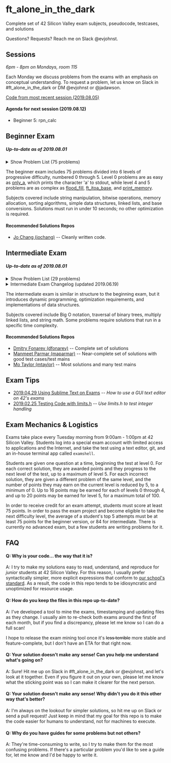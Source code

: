 # ft_alone_in_the_dark
Complete set of 42 Silicon Valley exam subjects, pseudocode, testcases, and solutions

Questions? Requests? Reach me on Slack @evjohnst.

## Sessions
*6pm - 8pm on Mondays, room 115*

Each Monday we discuss problems from the exams with an emphasis on conceptual understanding. To request a problem, let us know on Slack in #ft_alone_in_the_dark or DM @evjohnst or @jadawson.

[Code from most recent session (2019.08.05)](Session_Code/2019.08.05)

#### Agenda for next session (2019.08.12)

* Beginner 5: rpn_calc

## Beginner Exam

##### _Up-to-date as of 2019.08.01_

<details>
	<summary>Show Problem List (75 problems)</summary>

| Problem | Subject | Code | Trace | Guide | Solution Status |
| --- | :-: | :-: | :-: | :-: | :-: |
| [0-aff_a](Beginner_Exam/level_0/0-aff_a) | [:scroll:](Beginner_Exam/level_0/0-aff_a/aff_a.subject.en.txt) | [:pencil:](Beginner_Exam/level_0/0-aff_a/aff_a.c) | [:mag_right:](Beginner_Exam/level_0/0-aff_a/aff_a.trace) | :no_entry_sign: | :white_check_mark: Passing as of 2019.08.03 |
| [0-aff_first_param](Beginner_Exam/level_0/0-aff_first_param) | [:scroll:](Beginner_Exam/level_0/0-aff_first_param/aff_first_param.subject.en.txt) | [:pencil:](Beginner_Exam/level_0/0-aff_first_param/aff_first_param.c) | [:mag_right:](Beginner_Exam/level_0/0-aff_first_param/aff_first_param.trace) | :no_entry_sign: | :white_check_mark: Passing as of 2019.08.04 |
| [0-aff_last_param](Beginner_Exam/level_0/0-aff_last_param) | [:scroll:](Beginner_Exam/level_0/0-aff_last_param/aff_last_param.subject.en.txt) | [:pencil:](Beginner_Exam/level_0/0-aff_last_param/aff_last_param.c) | [:mag_right:](Beginner_Exam/level_0/0-aff_last_param/aff_last_param.trace) | :no_entry_sign: | :white_check_mark: Passing as of 2019.08.04 |
| [0-aff_z](Beginner_Exam/level_0/0-aff_z) | [:scroll:](Beginner_Exam/level_0/0-aff_z/aff_z.subject.en.txt) | [:pencil:](Beginner_Exam/level_0/0-aff_z/aff_z.c) | [:mag_right:](Beginner_Exam/level_0/0-aff_z/aff_z.trace) | :no_entry_sign: | :white_check_mark: Passing as of 2019.08.04 |
| [0-ft_countdown](Beginner_Exam/level_0/0-ft_countdown) | [:scroll:](Beginner_Exam/level_0/0-ft_countdown/ft_countdown.subject.en.txt) | [:pencil:](Beginner_Exam/level_0/0-ft_countdown/ft_countdown.c) | [:mag_right:](Beginner_Exam/level_0/0-ft_countdown/ft_countdown.trace) | :no_entry_sign: | :white_check_mark: Passing as of 2019.08.03 |
| [0-ft_print_numbers](Beginner_Exam/level_0/0-ft_print_numbers) | [:scroll:](Beginner_Exam/level_0/0-ft_print_numbers/ft_print_numbers.subject.en.txt) | [:pencil:](Beginner_Exam/level_0/0-ft_print_numbers/ft_print_numbers.c) | [:mag_right:](Beginner_Exam/level_0/0-ft_print_numbers/ft_print_numbers.trace) | :no_entry_sign: | :white_check_mark: Passing as of 2019.08.04 |
| [0-hello](Beginner_Exam/level_0/0-hello) | [:scroll:](Beginner_Exam/level_0/0-hello/hello.subject.en.txt) | [:pencil:](Beginner_Exam/level_0/0-hello/hello.c) | [:mag_right:](Beginner_Exam/level_0/0-hello/hello.trace) | :no_entry_sign: | :white_check_mark: Passing as of 2019.08.04 |
| [0-maff_alpha](Beginner_Exam/level_0/0-maff_alpha) | [:scroll:](Beginner_Exam/level_0/0-maff_alpha/maff_alpha.subject.en.txt) | [:pencil:](Beginner_Exam/level_0/0-maff_alpha/maff_alpha.c) | [:mag_right:](Beginner_Exam/level_0/0-maff_alpha/maff_alpha.trace) | :no_entry_sign: | :white_check_mark: Passing as of 2019.08.03 |
| [0-maff_revalpha](Beginner_Exam/level_0/0-maff_revalpha) | [:scroll:](Beginner_Exam/level_0/0-maff_revalpha/maff_revalpha.subject.en.txt) | [:pencil:](Beginner_Exam/level_0/0-maff_revalpha/maff_revalpha.c) | [:mag_right:](Beginner_Exam/level_0/0-maff_revalpha/maff_revalpha.trace) | :no_entry_sign: | :white_check_mark: Passing as of 2019.08.03 |
| [0-only_a](Beginner_Exam/level_0/0-only_a) | [:scroll:](Beginner_Exam/level_0/0-only_a/only_a.subject.en.txt) | [:pencil:](Beginner_Exam/level_0/0-only_a/only_a.c) | [:mag_right:](Beginner_Exam/level_0/0-only_a/only_a.trace) | :no_entry_sign: | :white_check_mark: Passing as of 2019.08.04 |
| [0-only_z](Beginner_Exam/level_0/0-only_z) | [:scroll:](Beginner_Exam/level_0/0-only_z/only_z.subject.en.txt) | [:pencil:](Beginner_Exam/level_0/0-only_z/only_z.c) | [:mag_right:](Beginner_Exam/level_0/0-only_z/only_z.trace) | :no_entry_sign: | :white_check_mark: Passing as of 2019.08.04 |
| [1-first_word](Beginner_Exam/level_1/1-first_word) | [:scroll:](Beginner_Exam/level_1/1-first_word/first_word.subject.en.txt) | [:pencil:](Beginner_Exam/level_1/1-first_word/first_word.c) | [:mag_right:](Beginner_Exam/level_1/1-first_word/first_word.trace) | :no_entry_sign: | :white_check_mark: Passing as of 2019.08.04 |
| [1-fizzbuzz](Beginner_Exam/level_1/1-fizzbuzz) | [:scroll:](Beginner_Exam/level_1/1-fizzbuzz/fizzbuzz.subject.en.txt) | [:pencil:](Beginner_Exam/level_1/1-fizzbuzz/fizzbuzz.c) | [:mag_right:](Beginner_Exam/level_1/1-fizzbuzz/fizzbuzz.trace) | :no_entry_sign: | :white_check_mark: Passing as of 2019.08.04 |
| [1-ft_putstr](Beginner_Exam/level_1/1-ft_putstr) | [:scroll:](Beginner_Exam/level_1/1-ft_putstr/ft_putstr.subject.en.txt) | [:pencil:](Beginner_Exam/level_1/1-ft_putstr/ft_putstr.c) | [:mag_right:](Beginner_Exam/level_1/1-ft_putstr/ft_putstr.trace) | :no_entry_sign: | :white_check_mark: Passing as of 2019.08.04 |
| [1-ft_strcpy](Beginner_Exam/level_1/1-ft_strcpy) | [:scroll:](Beginner_Exam/level_1/1-ft_strcpy/ft_strcpy.subject.en.txt) | [:pencil:](Beginner_Exam/level_1/1-ft_strcpy/ft_strcpy.c) | [:mag_right:](Beginner_Exam/level_1/1-ft_strcpy/ft_strcpy.trace) | :no_entry_sign: | :white_check_mark: Passing as of 2019.08.04 |
| [1-ft_strlen](Beginner_Exam/level_1/1-ft_strlen) | [:scroll:](Beginner_Exam/level_1/1-ft_strlen/ft_strlen.subject.en.txt) | [:pencil:](Beginner_Exam/level_1/1-ft_strlen/ft_strlen.c) | [:mag_right:](Beginner_Exam/level_1/1-ft_strlen/ft_strlen.trace) | :no_entry_sign: | :white_check_mark: Passing as of 2019.08.03 |
| [1-ft_swap](Beginner_Exam/level_1/1-ft_swap) | [:scroll:](Beginner_Exam/level_1/1-ft_swap/ft_swap.subject.en.txt) | [:pencil:](Beginner_Exam/level_1/1-ft_swap/ft_swap.c) | [:mag_right:](Beginner_Exam/level_1/1-ft_swap/ft_swap.trace) | :no_entry_sign: | :white_check_mark: Passing as of 2019.08.04 |
| [1-repeat_alpha](Beginner_Exam/level_1/1-repeat_alpha) | [:scroll:](Beginner_Exam/level_1/1-repeat_alpha/repeat_alpha.subject.en.txt) | [:pencil:](Beginner_Exam/level_1/1-repeat_alpha/repeat_alpha.c) | [:mag_right:](Beginner_Exam/level_1/1-repeat_alpha/repeat_alpha.trace) | :no_entry_sign: | :white_check_mark: Passing as of 2019.08.03 |
| [1-rev_print](Beginner_Exam/level_1/1-rev_print) | [:scroll:](Beginner_Exam/level_1/1-rev_print/rev_print.subject.en.txt) | [:pencil:](Beginner_Exam/level_1/1-rev_print/rev_print.c) | [:mag_right:](Beginner_Exam/level_1/1-rev_print/rev_print.trace) | :no_entry_sign: | :white_check_mark: Passing as of 2019.08.04 |
| [1-rot_13](Beginner_Exam/level_1/1-rot_13) | [:scroll:](Beginner_Exam/level_1/1-rot_13/rot_13.subject.en.txt) | [:pencil:](Beginner_Exam/level_1/1-rot_13/rot_13.c) | [:mag_right:](Beginner_Exam/level_1/1-rot_13/rot_13.trace) | :no_entry_sign: | :white_check_mark: Passing as of 2019.08.03 |
| [1-rotone](Beginner_Exam/level_1/1-rotone) | [:scroll:](Beginner_Exam/level_1/1-rotone/rotone.subject.en.txt) | [:pencil:](Beginner_Exam/level_1/1-rotone/rotone.c) | [:mag_right:](Beginner_Exam/level_1/1-rotone/rotone.trace) | :no_entry_sign: | :white_check_mark: Passing as of 2019.08.03 |
| [1-search_and_replace](Beginner_Exam/level_1/1-search_and_replace) | [:scroll:](Beginner_Exam/level_1/1-search_and_replace/search_and_replace.subject.en.txt) | [:pencil:](Beginner_Exam/level_1/1-search_and_replace/search_and_replace.c) | [:mag_right:](Beginner_Exam/level_1/1-search_and_replace/search_and_replace.trace) | :no_entry_sign: | :white_check_mark: Passing as of 2019.08.04 |
| [1-ulstr](Beginner_Exam/level_1/1-ulstr) | [:scroll:](Beginner_Exam/level_1/1-ulstr/ulstr.subject.en.txt) | [:pencil:](Beginner_Exam/level_1/1-ulstr/ulstr.c) | [:mag_right:](Beginner_Exam/level_1/1-ulstr/ulstr.trace) | :no_entry_sign: | :white_check_mark: Passing as of 2019.08.04 |
| [2-alpha_mirror](Beginner_Exam/level_2/2-alpha_mirror) | [:scroll:](Beginner_Exam/level_2/2-alpha_mirror/alpha_mirror.subject.en.txt) | [:pencil:](Beginner_Exam/level_2/2-alpha_mirror/alpha_mirror.c) | [:mag_right:](Beginner_Exam/level_2/2-alpha_mirror/alpha_mirror.trace) | :no_entry_sign: | :white_check_mark: Passing as of 2019.08.03 |
| [2-camel_to_snake](Beginner_Exam/level_2/2-camel_to_snake) | [:scroll:](Beginner_Exam/level_2/2-camel_to_snake/camel_to_snake.subject.en.txt) | [:pencil:](Beginner_Exam/level_2/2-camel_to_snake/camel_to_snake.c) | [:mag_right:](Beginner_Exam/level_2/2-camel_to_snake/camel_to_snake.trace) | :no_entry_sign: | :white_check_mark: Passing as of 2019.08.03 |
| [2-do_op](Beginner_Exam/level_2/2-do_op) | [:scroll:](Beginner_Exam/level_2/2-do_op/do_op.subject.en.txt) | [:pencil:](Beginner_Exam/level_2/2-do_op/do_op.c) | [:mag_right:](Beginner_Exam/level_2/2-do_op/do_op.trace) | [:green_book:](Beginner_Exam/level_2/2-do_op/README.md) | :white_check_mark: Passing as of 2019.08.04 |
| [2-ft_atoi](Beginner_Exam/level_2/2-ft_atoi) | [:scroll:](Beginner_Exam/level_2/2-ft_atoi/ft_atoi.subject.en.txt) | [:pencil:](Beginner_Exam/level_2/2-ft_atoi/ft_atoi.c) | [:mag_right:](Beginner_Exam/level_2/2-ft_atoi/ft_atoi.trace) | :no_entry_sign: | :white_check_mark: Passing as of 2019.08.04 |
| [2-ft_strcmp](Beginner_Exam/level_2/2-ft_strcmp) | [:scroll:](Beginner_Exam/level_2/2-ft_strcmp/ft_strcmp.subject.en.txt) | [:pencil:](Beginner_Exam/level_2/2-ft_strcmp/ft_strcmp.c) | [:mag_right:](Beginner_Exam/level_2/2-ft_strcmp/ft_strcmp.trace) | :no_entry_sign: | :white_check_mark: Passing as of 2019.08.04 |
| [2-ft_strcspn](Beginner_Exam/level_2/2-ft_strcspn) | [:scroll:](Beginner_Exam/level_2/2-ft_strcspn/ft_strcspn.subject.en.txt) | [:pencil:](Beginner_Exam/level_2/2-ft_strcspn/ft_strcspn.c) | [:mag_right:](Beginner_Exam/level_2/2-ft_strcspn/ft_strcspn.trace) | :no_entry_sign: | :white_check_mark: Passing as of 2019.08.03 |
| [2-ft_strdup](Beginner_Exam/level_2/2-ft_strdup) | [:scroll:](Beginner_Exam/level_2/2-ft_strdup/ft_strdup.subject.en.txt) | [:pencil:](Beginner_Exam/level_2/2-ft_strdup/ft_strdup.c) | [:mag_right:](Beginner_Exam/level_2/2-ft_strdup/ft_strdup.trace) | :no_entry_sign: | :white_check_mark: Passing as of 2019.08.04 |
| [2-ft_strpbrk](Beginner_Exam/level_2/2-ft_strpbrk) | [:scroll:](Beginner_Exam/level_2/2-ft_strpbrk/ft_strpbrk.subject.en.txt) | [:pencil:](Beginner_Exam/level_2/2-ft_strpbrk/ft_strpbrk.c) | [:mag_right:](Beginner_Exam/level_2/2-ft_strpbrk/ft_strpbrk.trace) | :no_entry_sign: | :white_check_mark: Passing as of 2019.08.03 |
| [2-ft_strrev](Beginner_Exam/level_2/2-ft_strrev) | [:scroll:](Beginner_Exam/level_2/2-ft_strrev/ft_strrev.subject.en.txt) | [:pencil:](Beginner_Exam/level_2/2-ft_strrev/ft_strrev.c) | [:mag_right:](Beginner_Exam/level_2/2-ft_strrev/ft_strrev.trace) | :no_entry_sign: | :white_check_mark: Passing as of 2019.08.02 |
| [2-ft_strspn](Beginner_Exam/level_2/2-ft_strspn) | [:scroll:](Beginner_Exam/level_2/2-ft_strspn/ft_strspn.subject.en.txt) | [:pencil:](Beginner_Exam/level_2/2-ft_strspn/ft_strspn.c) | [:mag_right:](Beginner_Exam/level_2/2-ft_strspn/ft_strspn.trace) | :no_entry_sign: | :white_check_mark: Passing as of 2019.08.01 |
| [2-inter](Beginner_Exam/level_2/2-inter) | [:scroll:](Beginner_Exam/level_2/2-inter/inter.subject.en.txt) | [:pencil:](Beginner_Exam/level_2/2-inter/inter.c) | [:mag_right:](Beginner_Exam/level_2/2-inter/inter.trace) | :no_entry_sign: | :white_check_mark: Passing as of 2019.08.03 |
| [2-is_power_of_2](Beginner_Exam/level_2/2-is_power_of_2) | [:scroll:](Beginner_Exam/level_2/2-is_power_of_2/is_power_of_2.subject.en.txt) | [:pencil:](Beginner_Exam/level_2/2-is_power_of_2/is_power_of_2.c) | [:mag_right:](Beginner_Exam/level_2/2-is_power_of_2/is_power_of_2.trace) | :no_entry_sign: | :white_check_mark: Passing as of 2019.08.03 |
| [2-last_word](Beginner_Exam/level_2/2-last_word) | [:scroll:](Beginner_Exam/level_2/2-last_word/last_word.subject.en.txt) | [:pencil:](Beginner_Exam/level_2/2-last_word/last_word.c) | [:mag_right:](Beginner_Exam/level_2/2-last_word/last_word.trace) | :no_entry_sign: | :white_check_mark: Passing as of 2019.08.03 |
| [2-max](Beginner_Exam/level_2/2-max) | [:scroll:](Beginner_Exam/level_2/2-max/max.subject.en.txt) | [:pencil:](Beginner_Exam/level_2/2-max/max.c) | [:mag_right:](Beginner_Exam/level_2/2-max/max.trace) | :no_entry_sign: | :white_check_mark: Passing as of 2019.08.03 |
| [2-print_bits](Beginner_Exam/level_2/2-print_bits) | [:scroll:](Beginner_Exam/level_2/2-print_bits/print_bits.subject.en.txt) | [:pencil:](Beginner_Exam/level_2/2-print_bits/print_bits.c) | [:mag_right:](Beginner_Exam/level_2/2-print_bits/print_bits.trace) | :no_entry_sign: | :white_check_mark: Passing as of 2019.08.03 |
| [2-reverse_bits](Beginner_Exam/level_2/2-reverse_bits) | [:scroll:](Beginner_Exam/level_2/2-reverse_bits/reverse_bits.subject.en.txt) | [:pencil:](Beginner_Exam/level_2/2-reverse_bits/reverse_bits.c) | [:mag_right:](Beginner_Exam/level_2/2-reverse_bits/reverse_bits.trace) | :no_entry_sign: | :white_check_mark: Passing as of 2019.08.03 |
| [2-snake_to_camel](Beginner_Exam/level_2/2-snake_to_camel) | [:scroll:](Beginner_Exam/level_2/2-snake_to_camel/snake_to_camel.subject.en.txt) | [:pencil:](Beginner_Exam/level_2/2-snake_to_camel/snake_to_camel.c) | [:mag_right:](Beginner_Exam/level_2/2-snake_to_camel/snake_to_camel.trace) | :no_entry_sign: | :white_check_mark: Passing as of 2019.08.04 |
| [2-swap_bits](Beginner_Exam/level_2/2-swap_bits) | [:scroll:](Beginner_Exam/level_2/2-swap_bits/swap_bits.subject.en.txt) | [:pencil:](Beginner_Exam/level_2/2-swap_bits/swap_bits.c) | [:mag_right:](Beginner_Exam/level_2/2-swap_bits/swap_bits.trace) | :no_entry_sign: | :white_check_mark: Passing as of 2019.08.04 |
| [2-union](Beginner_Exam/level_2/2-union) | [:scroll:](Beginner_Exam/level_2/2-union/union.subject.en.txt) | [:pencil:](Beginner_Exam/level_2/2-union/union.c) | [:mag_right:](Beginner_Exam/level_2/2-union/union.trace) | :no_entry_sign: | :white_check_mark: Passing as of 2019.08.04 |
| [2-wdmatch](Beginner_Exam/level_2/2-wdmatch) | [:scroll:](Beginner_Exam/level_2/2-wdmatch/wdmatch.subject.en.txt) | [:pencil:](Beginner_Exam/level_2/2-wdmatch/wdmatch.c) | [:mag_right:](Beginner_Exam/level_2/2-wdmatch/wdmatch.trace) | :no_entry_sign: | :white_check_mark: Passing as of 2019.08.04 |
| [3-add_prime_sum](Beginner_Exam/level_3/3-add_prime_sum) | [:scroll:](Beginner_Exam/level_3/3-add_prime_sum/add_prime_sum.subject.en.txt) | [:pencil:](Beginner_Exam/level_3/3-add_prime_sum/add_prime_sum.c) | [:mag_right:](Beginner_Exam/level_3/3-add_prime_sum/add_prime_sum.trace) | :no_entry_sign: | :white_check_mark: Passing as of 2019.08.04 |
| [3-epur_str](Beginner_Exam/level_3/3-epur_str) | [:scroll:](Beginner_Exam/level_3/3-epur_str/epur_str.subject.en.txt) | [:pencil:](Beginner_Exam/level_3/3-epur_str/epur_str.c) | [:mag_right:](Beginner_Exam/level_3/3-epur_str/epur_str.trace) | :no_entry_sign: | :white_check_mark: Passing as of 2019.08.04 |
| [3-expand_str](Beginner_Exam/level_3/3-expand_str) | [:scroll:](Beginner_Exam/level_3/3-expand_str/expand_str.subject.en.txt) | [:pencil:](Beginner_Exam/level_3/3-expand_str/expand_str.c) | [:mag_right:](Beginner_Exam/level_3/3-expand_str/expand_str.trace) | :no_entry_sign: | :white_check_mark: Passing as of 2019.08.01 |
| [3-ft_atoi_base](Beginner_Exam/level_3/3-ft_atoi_base) | [:scroll:](Beginner_Exam/level_3/3-ft_atoi_base/ft_atoi_base.subject.en.txt) | [:pencil:](Beginner_Exam/level_3/3-ft_atoi_base/ft_atoi_base.c) | [:mag_right:](Beginner_Exam/level_3/3-ft_atoi_base/ft_atoi_base.trace) | :no_entry_sign: | :white_check_mark: Passing as of 2019.08.04 |
| [3-ft_list_size](Beginner_Exam/level_3/3-ft_list_size) | [:scroll:](Beginner_Exam/level_3/3-ft_list_size/ft_list_size.subject.en.txt) | [:pencil:](Beginner_Exam/level_3/3-ft_list_size/ft_list_size.c) | [:mag_right:](Beginner_Exam/level_3/3-ft_list_size/ft_list_size.trace) | :no_entry_sign: | :white_check_mark: Passing as of 2019.08.04 |
| [3-ft_range](Beginner_Exam/level_3/3-ft_range) | [:scroll:](Beginner_Exam/level_3/3-ft_range/ft_range.subject.en.txt) | [:pencil:](Beginner_Exam/level_3/3-ft_range/ft_range.c) | [:mag_right:](Beginner_Exam/level_3/3-ft_range/ft_range.trace) | :no_entry_sign: | :white_check_mark: Passing as of 2019.08.03 |
| [3-ft_rrange](Beginner_Exam/level_3/3-ft_rrange) | [:scroll:](Beginner_Exam/level_3/3-ft_rrange/ft_rrange.subject.en.txt) | [:pencil:](Beginner_Exam/level_3/3-ft_rrange/ft_rrange.c) | [:mag_right:](Beginner_Exam/level_3/3-ft_rrange/ft_rrange.trace) | :no_entry_sign: | :white_check_mark: Passing as of 2019.08.04 |
| [3-hidenp](Beginner_Exam/level_3/3-hidenp) | [:scroll:](Beginner_Exam/level_3/3-hidenp/hidenp.subject.en.txt) | [:pencil:](Beginner_Exam/level_3/3-hidenp/hidenp.c) | [:mag_right:](Beginner_Exam/level_3/3-hidenp/hidenp.trace) | :no_entry_sign: | :white_check_mark: Passing as of 2019.08.04 |
| [3-lcm](Beginner_Exam/level_3/3-lcm) | [:scroll:](Beginner_Exam/level_3/3-lcm/lcm.subject.en.txt) | [:pencil:](Beginner_Exam/level_3/3-lcm/lcm.c) | [:mag_right:](Beginner_Exam/level_3/3-lcm/lcm.trace) | :no_entry_sign: | :white_check_mark: Passing as of 2019.08.04 |
| [3-paramsum](Beginner_Exam/level_3/3-paramsum) | [:scroll:](Beginner_Exam/level_3/3-paramsum/paramsum.subject.en.txt) | [:pencil:](Beginner_Exam/level_3/3-paramsum/paramsum.c) | [:mag_right:](Beginner_Exam/level_3/3-paramsum/paramsum.trace) | :no_entry_sign: | :white_check_mark: Passing as of 2019.08.02 |
| [3-pgcd](Beginner_Exam/level_3/3-pgcd) | [:scroll:](Beginner_Exam/level_3/3-pgcd/pgcd.subject.en.txt) | [:pencil:](Beginner_Exam/level_3/3-pgcd/pgcd.c) | [:mag_right:](Beginner_Exam/level_3/3-pgcd/pgcd.trace) | [:green_book:](Beginner_Exam/level_3/3-pgcd/README.md) | :white_check_mark: Passing as of 2019.08.04 |
| [3-print_hex](Beginner_Exam/level_3/3-print_hex) | [:scroll:](Beginner_Exam/level_3/3-print_hex/print_hex.subject.en.txt) | [:pencil:](Beginner_Exam/level_3/3-print_hex/print_hex.c) | [:mag_right:](Beginner_Exam/level_3/3-print_hex/print_hex.trace) | :no_entry_sign: | :white_check_mark: Passing as of 2019.08.04 |
| [3-rstr_capitalizer](Beginner_Exam/level_3/3-rstr_capitalizer) | [:scroll:](Beginner_Exam/level_3/3-rstr_capitalizer/rstr_capitalizer.subject.en.txt) | [:pencil:](Beginner_Exam/level_3/3-rstr_capitalizer/rstr_capitalizer.c) | [:mag_right:](Beginner_Exam/level_3/3-rstr_capitalizer/rstr_capitalizer.trace) | :no_entry_sign: | :white_check_mark: Passing as of 2019.08.04 |
| [3-str_capitalizer](Beginner_Exam/level_3/3-str_capitalizer) | [:scroll:](Beginner_Exam/level_3/3-str_capitalizer/str_capitalizer.subject.en.txt) | [:pencil:](Beginner_Exam/level_3/3-str_capitalizer/str_capitalizer.c) | [:mag_right:](Beginner_Exam/level_3/3-str_capitalizer/str_capitalizer.trace) | :no_entry_sign: | :white_check_mark: Passing as of 2019.08.01 |
| [3-tab_mult](Beginner_Exam/level_3/3-tab_mult) | [:scroll:](Beginner_Exam/level_3/3-tab_mult/tab_mult.subject.en.txt) | [:pencil:](Beginner_Exam/level_3/3-tab_mult/tab_mult.c) | [:mag_right:](Beginner_Exam/level_3/3-tab_mult/tab_mult.trace) | :no_entry_sign: | :white_check_mark: Passing as of 2019.08.03 |
| [4-flood_fill](Beginner_Exam/level_4/4-flood_fill) | [:scroll:](Beginner_Exam/level_4/4-flood_fill/flood_fill.subject.en.txt) | [:pencil:](Beginner_Exam/level_4/4-flood_fill/flood_fill.c) | [:mag_right:](Beginner_Exam/level_4/4-flood_fill/flood_fill.trace) | [:green_book:](Beginner_Exam/level_4/4-flood_fill/README.md) | :white_check_mark: Passing as of 2019.08.04 |
| [4-fprime](Beginner_Exam/level_4/4-fprime) | [:scroll:](Beginner_Exam/level_4/4-fprime/fprime.subject.en.txt) | [:pencil:](Beginner_Exam/level_4/4-fprime/fprime.c) | [:mag_right:](Beginner_Exam/level_4/4-fprime/fprime.trace) | :no_entry_sign: | :white_check_mark: Passing as of 2019.08.01 |
| [4-ft_itoa](Beginner_Exam/level_4/4-ft_itoa) | [:scroll:](Beginner_Exam/level_4/4-ft_itoa/ft_itoa.subject.en.txt) | [:pencil:](Beginner_Exam/level_4/4-ft_itoa/ft_itoa.c) | [:mag_right:](Beginner_Exam/level_4/4-ft_itoa/ft_itoa.trace) | :no_entry_sign: | :white_check_mark: Passing as of 2019.08.04 |
| [4-ft_list_foreach](Beginner_Exam/level_4/4-ft_list_foreach) | [:scroll:](Beginner_Exam/level_4/4-ft_list_foreach/ft_list_foreach.subject.en.txt) | [:pencil:](Beginner_Exam/level_4/4-ft_list_foreach/ft_list_foreach.c) | [:mag_right:](Beginner_Exam/level_4/4-ft_list_foreach/ft_list_foreach.trace) | :no_entry_sign: | :white_check_mark: Passing as of 2019.08.04 |
| [4-ft_list_remove_if](Beginner_Exam/level_4/4-ft_list_remove_if) | [:scroll:](Beginner_Exam/level_4/4-ft_list_remove_if/ft_list_remove_if.subject.en.txt) | [:pencil:](Beginner_Exam/level_4/4-ft_list_remove_if/ft_list_remove_if.c) | [:mag_right:](Beginner_Exam/level_4/4-ft_list_remove_if/ft_list_remove_if.trace) | :no_entry_sign: | :white_check_mark: Passing as of 2019.08.03 |
| [4-ft_split](Beginner_Exam/level_4/4-ft_split) | [:scroll:](Beginner_Exam/level_4/4-ft_split/ft_split.subject.en.txt) | [:pencil:](Beginner_Exam/level_4/4-ft_split/ft_split.c) | [:mag_right:](Beginner_Exam/level_4/4-ft_split/ft_split.trace) | :no_entry_sign: | :white_check_mark: Passing as of 2019.08.03 |
| [4-rev_wstr](Beginner_Exam/level_4/4-rev_wstr) | [:scroll:](Beginner_Exam/level_4/4-rev_wstr/rev_wstr.subject.en.txt) | [:pencil:](Beginner_Exam/level_4/4-rev_wstr/rev_wstr.c) | [:mag_right:](Beginner_Exam/level_4/4-rev_wstr/rev_wstr.trace) | :no_entry_sign: | :white_check_mark: Passing as of 2019.08.04 |
| [4-rostring](Beginner_Exam/level_4/4-rostring) | [:scroll:](Beginner_Exam/level_4/4-rostring/rostring.subject.en.txt) | [:pencil:](Beginner_Exam/level_4/4-rostring/rostring.c) | [:mag_right:](Beginner_Exam/level_4/4-rostring/rostring.trace) | [:green_book:](Beginner_Exam/level_4/4-rostring/README.md) | :white_check_mark: Passing as of 2019.08.04 |
| [4-sort_int_tab](Beginner_Exam/level_4/4-sort_int_tab) | [:scroll:](Beginner_Exam/level_4/4-sort_int_tab/sort_int_tab.subject.en.txt) | [:pencil:](Beginner_Exam/level_4/4-sort_int_tab/sort_int_tab.c) | [:mag_right:](Beginner_Exam/level_4/4-sort_int_tab/sort_int_tab.trace) | :no_entry_sign: | :white_check_mark: Passing as of 2019.08.03 |
| [4-sort_list](Beginner_Exam/level_4/4-sort_list) | [:scroll:](Beginner_Exam/level_4/4-sort_list/sort_list.subject.en.txt) | [:pencil:](Beginner_Exam/level_4/4-sort_list/sort_list.c) | [:mag_right:](Beginner_Exam/level_4/4-sort_list/sort_list.trace) | :no_entry_sign: | :white_check_mark: Passing as of 2019.08.04 |
| [5-brackets](Beginner_Exam/level_5/5-brackets) | [:scroll:](Beginner_Exam/level_5/5-brackets/brackets.subject.en.txt) | [:pencil:](Beginner_Exam/level_5/5-brackets/brackets.c) | [:mag_right:](Beginner_Exam/level_5/5-brackets/brackets.trace) | [:green_book:](Beginner_Exam/level_5/5-brackets/README.md) | :white_check_mark: Passing as of 2019.08.04 |
| [5-brainfuck](Beginner_Exam/level_5/5-brainfuck) | [:scroll:](Beginner_Exam/level_5/5-brainfuck/brainfuck.subject.en.txt) | [:pencil:](Beginner_Exam/level_5/5-brainfuck/brainfuck.c) | [:mag_right:](Beginner_Exam/level_5/5-brainfuck/brainfuck.trace) | :no_entry_sign: | :white_check_mark: Passing as of 2019.08.04 |
| [5-check_mate](Beginner_Exam/level_5/5-check_mate) | [:scroll:](Beginner_Exam/level_5/5-check_mate/check_mate.subject.en.txt) | [:pencil:](Beginner_Exam/level_5/5-check_mate/check_mate.c) | [:mag_right:](Beginner_Exam/level_5/5-check_mate/check_mate.trace) | [:green_book:](Beginner_Exam/level_5/5-check_mate/README.md) | :white_check_mark: Passing as of 2019.08.03 |
| [5-ft_itoa_base](Beginner_Exam/level_5/5-ft_itoa_base) | [:scroll:](Beginner_Exam/level_5/5-ft_itoa_base/ft_itoa_base.subject.en.txt) | [:pencil:](Beginner_Exam/level_5/5-ft_itoa_base/ft_itoa_base.c) | [:mag_right:](Beginner_Exam/level_5/5-ft_itoa_base/ft_itoa_base.trace) | [:green_book:](Beginner_Exam/level_5/5-ft_itoa_base/README.md) | :white_check_mark: Passing as of 2019.08.04 |
| [5-options](Beginner_Exam/level_5/5-options) | [:scroll:](Beginner_Exam/level_5/5-options/options.subject.en.txt) | [:pencil:](Beginner_Exam/level_5/5-options/options.c) | [:mag_right:](Beginner_Exam/level_5/5-options/options.trace) | [:green_book:](Beginner_Exam/level_5/5-options/README.md) | :white_check_mark: Passing as of 2019.08.04 |
| [5-print_memory](Beginner_Exam/level_5/5-print_memory) | [:scroll:](Beginner_Exam/level_5/5-print_memory/print_memory.subject.en.txt) | [:pencil:](Beginner_Exam/level_5/5-print_memory/print_memory.c) | [:mag_right:](Beginner_Exam/level_5/5-print_memory/print_memory.trace) | [:green_book:](Beginner_Exam/level_5/5-print_memory/README.md) | :white_check_mark: Passing as of 2019.08.04 |
| [5-rpn_calc](Beginner_Exam/level_5/5-rpn_calc) | [:scroll:](Beginner_Exam/level_5/5-rpn_calc/rpn_calc.subject.en.txt) | [:pencil:](Beginner_Exam/level_5/5-rpn_calc/rpn_calc.c) | [:mag_right:](Beginner_Exam/level_5/5-rpn_calc/rpn_calc.trace) | [:green_book:](Beginner_Exam/level_5/5-rpn_calc/README.md) | :white_check_mark: Passing as of 2019.08.04 |

</details>

The beginner exam includes 75 problems divided into 6 levels of progressive difficulty, numbered 0 through 5. Level 0 problems are as easy as [only_a](Beginner_Exam/level_0/0-only_a), which prints the character 'a' to stdout, while level 4 and 5 problems are as complex as [flood_fill](Beginner_Exam/level_4/4-flood_fill), [ft_itoa_base](Beginner_Exam/level_5/5-ft_itoa_base), and [print_memory](Beginner_Exam/level_5/5-print_memory).

Subjects covered include string manipulation, bitwise operations, memory allocation, sorting algorithms, simple data structures, linked lists, and base conversions. Solutions must run in under 10 seconds; no other optimization is required.

#### Recommended Solutions Repos
* [Jo Chang (jochang)](https://github.com/MagicHatJo/-42-exam_beginner) -- Cleanly written code.

## Intermediate Exam

##### _Up-to-date as of 2019.08.01_

<details>
	<summary>Show Problem List (29 problems)</summary>

| Problem | Subject | Code | Trace | Guide | Solution Status |
| --- | :-: | :-: | :-: | :-: | :-: |
| [0-count_of_2](Intermediate_Exam/level_0/0-count_of_2) | [:scroll:](Intermediate_Exam/level_0/0-count_of_2/count_of_2.subject.en.txt) | [:pencil:](Intermediate_Exam/level_0/0-count_of_2/count_of_2.c) | [:mag_right:](Intermediate_Exam/level_0/0-count_of_2/count_of_2.trace) | :no_entry_sign: | :white_check_mark: Passing as of 2019.08.01 |
| [0-equation](Intermediate_Exam/level_0/0-equation) | [:scroll:](Intermediate_Exam/level_0/0-equation/equation.subject.en.txt) | [:pencil:](Intermediate_Exam/level_0/0-equation/equation.c) | [:mag_right:](Intermediate_Exam/level_0/0-equation/equation.trace) | :no_entry_sign: | :white_check_mark: Passing as of 2019.08.01 |
| [0-find_pivot](Intermediate_Exam/level_0/0-find_pivot) | [:scroll:](Intermediate_Exam/level_0/0-find_pivot/find_pivot.subject.en.txt) | [:pencil:](Intermediate_Exam/level_0/0-find_pivot/find_pivot.c) | [:mag_right:](Intermediate_Exam/level_0/0-find_pivot/find_pivot.trace) | :no_entry_sign: | :white_check_mark: Passing as of 2019.08.01 |
| [0-is_anagram](Intermediate_Exam/level_0/0-is_anagram) | [:scroll:](Intermediate_Exam/level_0/0-is_anagram/is_anagram.subject.en.txt) | [:pencil:](Intermediate_Exam/level_0/0-is_anagram/is_anagram.c) | [:mag_right:](Intermediate_Exam/level_0/0-is_anagram/is_anagram.trace) | :no_entry_sign: | :white_check_mark: Passing as of 2019.08.01 |
| [0-print_doublon](Intermediate_Exam/level_0/0-print_doublon) | [:scroll:](Intermediate_Exam/level_0/0-print_doublon/print_doublon.subject.en.txt) | [:pencil:](Intermediate_Exam/level_0/0-print_doublon/print_doublon.c) | [:mag_right:](Intermediate_Exam/level_0/0-print_doublon/print_doublon.trace) | :no_entry_sign: | :white_check_mark: Passing as of 2019.08.01 |
| [1-count_alpha](Intermediate_Exam/level_1/1-count_alpha) | [:scroll:](Intermediate_Exam/level_1/1-count_alpha/count_alpha.subject.en.txt) | [:pencil:](Intermediate_Exam/level_1/1-count_alpha/count_alpha.c) | [:mag_right:](Intermediate_Exam/level_1/1-count_alpha/count_alpha.trace) | :no_entry_sign: | :white_check_mark: Passing as of 2019.08.01 |
| [1-flood_fill](Beginner_Exam/level_4/4-flood_fill) | [:scroll:](Beginner_Exam/level_4/4-flood_fill/flood_fill.subject.en.txt) | [:pencil:](Beginner_Exam/level_4/4-flood_fill/flood_fill.c) | [:mag_right:](Beginner_Exam/level_4/4-flood_fill/flood_fill.trace) | [:green_book:](Beginner_Exam/level_4/4-flood_fill/README.md) | :white_check_mark: Passing as of 2019.08.04 |
| [1-height_tree](Intermediate_Exam/level_1/1-height_tree) | [:scroll:](Intermediate_Exam/level_1/1-height_tree/height_tree.subject.en.txt) | [:pencil:](Intermediate_Exam/level_1/1-height_tree/height_tree.c) | [:mag_right:](Intermediate_Exam/level_1/1-height_tree/height_tree.trace) | :no_entry_sign: | :white_check_mark: Passing as of 2019.08.01 |
| [1-queue](Intermediate_Exam/level_1/1-queue) | [:scroll:](Intermediate_Exam/level_1/1-queue/queue.subject.en.txt) | [:pencil:](Intermediate_Exam/level_1/1-queue/queue.c) | [:mag_right:](Intermediate_Exam/level_1/1-queue/queue.trace) | :no_entry_sign: | :white_check_mark: Passing as of 2019.08.01 |
| [1-stack](Intermediate_Exam/level_1/1-stack) | [:scroll:](Intermediate_Exam/level_1/1-stack/stack.subject.en.txt) | [:pencil:](Intermediate_Exam/level_1/1-stack/stack.c) | [:mag_right:](Intermediate_Exam/level_1/1-stack/stack.trace) | :no_entry_sign: | :white_check_mark: Passing as of 2019.08.01 |
| [2-is_looping](Intermediate_Exam/level_2/2-is_looping) | [:scroll:](Intermediate_Exam/level_2/2-is_looping/is_looping.subject.en.txt) | [:pencil:](Intermediate_Exam/level_2/2-is_looping/is_looping.c) | [:mag_right:](Intermediate_Exam/level_2/2-is_looping/is_looping.trace) | :no_entry_sign: | :white_check_mark: Passing as of 2019.08.01 |
| [2-longest_sequence](Intermediate_Exam/level_2/2-longest_sequence) | [:scroll:](Intermediate_Exam/level_2/2-longest_sequence/longest_sequence.subject.en.txt) | [:pencil:](Intermediate_Exam/level_2/2-longest_sequence/longest_sequence.c) | [:mag_right:](Intermediate_Exam/level_2/2-longest_sequence/longest_sequence.trace) | :no_entry_sign: | :white_check_mark: Passing as of 2019.08.01 |
| [2-ord_alphlong](Intermediate_Exam/level_2/2-ord_alphlong) | [:scroll:](Intermediate_Exam/level_2/2-ord_alphlong/ord_alphlong.subject.en.txt) | [:pencil:](Intermediate_Exam/level_2/2-ord_alphlong/ord_alphlong.c) | [:mag_right:](Intermediate_Exam/level_2/2-ord_alphlong/ord_alphlong.trace) | :no_entry_sign: | :white_check_mark: Passing as of 2019.08.01 |
| [2-reverse_tree](Intermediate_Exam/level_2/2-reverse_tree) | [:scroll:](Intermediate_Exam/level_2/2-reverse_tree/reverse_tree.subject.en.txt) | [:pencil:](Intermediate_Exam/level_2/2-reverse_tree/reverse_tree.c) | [:mag_right:](Intermediate_Exam/level_2/2-reverse_tree/reverse_tree.trace) | :no_entry_sign: | :white_check_mark: Passing as of 2019.08.01 |
| [2-str_maxlenoc](Intermediate_Exam/level_2/2-str_maxlenoc) | [:scroll:](Intermediate_Exam/level_2/2-str_maxlenoc/str_maxlenoc.subject.en.txt) | [:pencil:](Intermediate_Exam/level_2/2-str_maxlenoc/str_maxlenoc.c) | [:mag_right:](Intermediate_Exam/level_2/2-str_maxlenoc/str_maxlenoc.trace) | :no_entry_sign: | :white_check_mark: Passing as of 2019.08.01 |
| [3-can_split](Intermediate_Exam/level_3/3-can_split) | [:scroll:](Intermediate_Exam/level_3/3-can_split/can_split.subject.en.txt) | [:pencil:](Intermediate_Exam/level_3/3-can_split/can_split.c) | [:mag_right:](Intermediate_Exam/level_3/3-can_split/can_split.trace) | :no_entry_sign: | :white_check_mark: Passing as of 2019.08.01 |
| [3-convert_bst](Intermediate_Exam/level_3/3-convert_bst) | [:scroll:](Intermediate_Exam/level_3/3-convert_bst/convert_bst.subject.en.txt) | [:pencil:](Intermediate_Exam/level_3/3-convert_bst/convert_bst.c) | [:mag_right:](Intermediate_Exam/level_3/3-convert_bst/convert_bst.trace) | :no_entry_sign: | :white_check_mark: Passing as of 2019.08.01 |
| [3-gold_gain](Intermediate_Exam/level_3/3-gold_gain) | [:scroll:](Intermediate_Exam/level_3/3-gold_gain/gold_gain.subject.en.txt) | [:pencil:](Intermediate_Exam/level_3/3-gold_gain/gold_gain.c) | [:mag_right:](Intermediate_Exam/level_3/3-gold_gain/gold_gain.trace) | [:green_book:](Intermediate_Exam/level_3/3-gold_gain/README.md) | :white_check_mark: Passing as of 2019.08.01 |
| [3-perimeter](Intermediate_Exam/level_3/3-perimeter) | [:scroll:](Intermediate_Exam/level_3/3-perimeter/perimeter.subject.en.txt) | [:pencil:](Intermediate_Exam/level_3/3-perimeter/perimeter.c) | [:mag_right:](Intermediate_Exam/level_3/3-perimeter/perimeter.trace) | :no_entry_sign: | :white_check_mark: Passing as of 2019.08.01 |
| [3-width_tree](Intermediate_Exam/level_3/3-width_tree) | [:scroll:](Intermediate_Exam/level_3/3-width_tree/width_tree.subject.en.txt) | [:pencil:](Intermediate_Exam/level_3/3-width_tree/width_tree.c) | [:mag_right:](Intermediate_Exam/level_3/3-width_tree/width_tree.trace) | :no_entry_sign: | :white_check_mark: Passing as of 2019.08.01 |
| [4-clone_list](Intermediate_Exam/level_4/4-clone_list) | [:scroll:](Intermediate_Exam/level_4/4-clone_list/clone_list.subject.en.txt) | [:pencil:](Intermediate_Exam/level_4/4-clone_list/clone_list.c) | [:mag_right:](Intermediate_Exam/level_4/4-clone_list/clone_list.trace) | :no_entry_sign: | :white_check_mark: Passing as of 2019.08.01 |
| [4-intersection](Intermediate_Exam/level_4/4-intersection) | [:scroll:](Intermediate_Exam/level_4/4-intersection/intersection.subject.en.txt) | [:pencil:](Intermediate_Exam/level_4/4-intersection/intersection.c) | [:mag_right:](Intermediate_Exam/level_4/4-intersection/intersection.trace) | :no_entry_sign: | :white_check_mark: Passing as of 2019.08.01 |
| [4-longest_subarray](Intermediate_Exam/level_4/4-longest_subarray) | [:scroll:](Intermediate_Exam/level_4/4-longest_subarray/longest_subarray.subject.en.txt) | [:pencil:](Intermediate_Exam/level_4/4-longest_subarray/longest_subarray.c) | [:mag_right:](Intermediate_Exam/level_4/4-longest_subarray/longest_subarray.trace) | :no_entry_sign: | :white_check_mark: Passing as of 2019.08.01 |
| [4-range_comb](Intermediate_Exam/level_4/4-range_comb) | [:scroll:](Intermediate_Exam/level_4/4-range_comb/range_comb.subject.en.txt) | [:pencil:](Intermediate_Exam/level_4/4-range_comb/range_comb.c) | [:mag_right:](Intermediate_Exam/level_4/4-range_comb/range_comb.trace) | :no_entry_sign: | :white_check_mark: Passing as of 2019.08.01 |
| [4-volume_histogram](Intermediate_Exam/level_4/4-volume_histogram) | [:scroll:](Intermediate_Exam/level_4/4-volume_histogram/volume_histogram.subject.en.txt) | [:pencil:](Intermediate_Exam/level_4/4-volume_histogram/volume_histogram.c) | [:mag_right:](Intermediate_Exam/level_4/4-volume_histogram/volume_histogram.trace) | :no_entry_sign: | :white_check_mark: Passing as of 2019.08.01 |
| [5-count_island](Intermediate_Exam/level_5/5-count_island) | [:scroll:](Intermediate_Exam/level_5/5-count_island/count_island.subject.en.txt) | [:pencil:](Intermediate_Exam/level_5/5-count_island/count_island.c) | [:mag_right:](Intermediate_Exam/level_5/5-count_island/count_island.trace) | :no_entry_sign: | :white_check_mark: Passing as of 2019.08.01 |
| [5-g_diam](Intermediate_Exam/level_5/5-g_diam) | [:scroll:](Intermediate_Exam/level_5/5-g_diam/g_diam.subject.en.txt) | [:pencil:](Intermediate_Exam/level_5/5-g_diam/g_diam.c) | [:mag_right:](Intermediate_Exam/level_5/5-g_diam/g_diam.trace) | :no_entry_sign: | :white_check_mark: Passing as of 2019.08.01 |
| [5-infin_add](Intermediate_Exam/level_5/5-infin_add) | [:scroll:](Intermediate_Exam/level_5/5-infin_add/infin_add.subject.en.txt) | [:pencil:](Intermediate_Exam/level_5/5-infin_add/infin_add.c) | [:mag_right:](Intermediate_Exam/level_5/5-infin_add/infin_add.trace) | :no_entry_sign: | :white_check_mark: Passing as of 2019.08.01 |
| [5-infin_mult](Intermediate_Exam/level_5/5-infin_mult) | [:scroll:](Intermediate_Exam/level_5/5-infin_mult/infin_mult.subject.en.txt) | [:pencil:](Intermediate_Exam/level_5/5-infin_mult/infin_mult.c) | [:mag_right:](Intermediate_Exam/level_5/5-infin_mult/infin_mult.trace) | :no_entry_sign: | :white_check_mark: Passing as of 2019.08.01 |

</details>

<details>
	<summary>Intermediate Exam Changelog (updated 2019.06.19)</summary>

| Problem			| Changes |
| ----------------- | :------ |
| 0-count_of_2		| Subject updated with typo fixes. |
| 0-find_pivot		| Subject updated with typo fixes. |
| 0-print_doublon	| Subject updated with typo fixes. |
| 1-flood_fill		| :eight_spoked_asterisk: Subject updated with functional test main. |
| 1-height_tree		| Subject updated with helpful formatting changes. |
| 1-queue			| Subject updated with minor formatting changes. |
| 1-stack			| Subject updated with minor formatting changes. |
| 2-is_looping		| Subject updated with less info about size of largest test case. |
| 2-ord_alphlong	| Subject updated with minor clarifications and typo fixes. |
| 3-can_split		| :warning: Moulinette updated to correctly test trees that have even numbers of nodes but cannot be split into equal pieces. Subject updated with minor clarifications, etc. |
| 3-gold_gain		| Subject updated with typo fixes and minor formatting changes. |
| 3-width_tree		| Subject updated with minor formatting changes. |
| 5-g_diam			| Subject updated with minor clarifications and typo fixes. |
| 5-infin_add		| Subject updated to have more linebreaks, but the same text. |
| 5-infin_mult		| Subject updated with typo fixes. |

</details>

The intermediate exam is similar in structure to the beginning exam, but it introduces dynamic programming, optimization requirements, and implementations of data structures.

Subjects covered include Big O notation, traversal of binary trees, multiply linked lists, and string math. Some problems require solutions that run in a specific time complexity.

#### Recommended Solutions Repos
* [Dmitry Fonarev (dfonarev)](https://github.com/ruv1nce/42-exam_intermediate) -- Complete set of solutions
* [Manmeet Parmar (maparmar)](https://github.com/Manmeet2018/42_Exam-C-Intermediate) -- Near-complete set of solutions with good test cases/test mains
* [Mo Taylor (mtaylor)](https://github.com/motaylormo/42-Intermediate-Exam) -- Most solutions and many test mains

## Exam Tips
* [2019.04.29 Using Sublime Text on Exams](Tips/2019.04.29_exam_sublime_text/README.md) -- _How to use a GUI text editor on 42's exams_
* [2019.02.25 Testing Code with limits.h](Tips/2019.02.25_limits.h/README.md) -- _Use limits.h to test integer handling_

## Exam Mechanics & Logistics

Exams take place every Tuesday morning from 9:00am - 1:00pm at 42 Silicon Valley. Students log into a special exam account with limited access to applications and the Internet, and take the test using a text editor, git, and an in-house terminal app called `examshell`.

Students are given one question at a time, beginning the test at level 0. For each correct solution, they are awarded points and they progress to the next level of the test, up to a maximum of level 5. For each incorrect solution, they are given a different problem of the same level, and the number of points they may earn on the current level is reduced by 5, to a minimum of 0. Up to 16 points may be earned for each of levels 0 through 4, and up to 20 points may be earned for level 5, for a maximum total of 100.

In order to receive credit for an exam attempt, students must score at least 75 points. In order to pass the exam project and become eligible to take the next difficulty level, the average of a student's top 5 attempts must be at least 75 points for the beginner version, or 84 for intermediate. There is currently no advanced exam, but a few students are writing problems for it.

## FAQ

#### Q: Why is your code... the way that it is?

A: I try to make my solutions easy to read, understand, and reproduce for _junior_ students at 42 Silicon Valley. For this reason, I usually prefer syntactically simpler, more explicit expressions that conform to [our school's standard](https://github.com/MagicHatJo/-42-Norm/blob/master/norme.en.pdf). As a result, the code in this repo tends to be idiosyncratic and unoptimized for resource usage.

#### Q: How do you keep the files in this repo up-to-date?

A: I've developed a tool to mine the exams, timestamping and updating files as they change. I usually aim to re-check both exams around the first of each month, but if you find a discrepancy, please let me know so I can do a full scan!

I hope to release the exam mining tool once it's ~~less terrible~~ more stable and feature-complete, but I don't have an ETA for that right now.

#### Q: Your solution doesn't make any sense! Can you help me understand what's going on?

A: Sure! Hit me up on Slack in #ft_alone_in_the_dark or @evjohnst, and let's look at it together. Even if you figure it out on your own, please let me know what the sticking point was so I can make it clearer for the next person.

#### Q: Your solution doesn't make any sense! Why didn't you do it this other way that's better?

A: I'm always on the lookout for simpler solutions, so hit me up on Slack or send a pull request! Just keep in mind that my goal for this repo is to make the code easier for humans to understand, not for machines to execute.

#### Q: Why do you have guides for some problems but not others?

A: They're time-consuming to write, so I try to make them for the most confusing problems. If there's a particular problem you'd like to see a guide for, let me know and I'd be happy to write it.